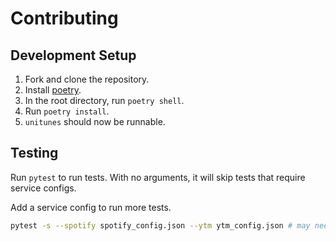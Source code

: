 # Contributing

## Development Setup

1. Fork and clone the repository.
2. Install [poetry](https://python-poetry.org/).
3. In the root directory, run `poetry shell`.
4. Run `poetry install`.
5. `unitunes` should now be runnable.

## Testing

Run `pytest` to run tests. With no arguments, it will skip tests that require service configs.

Add a service config to run more tests.

```bash
pytest -s --spotify spotify_config.json --ytm ytm_config.json # may need to run with -s to paste spotify redirect URL the first time
```
